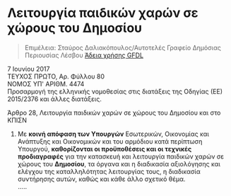 # Λειτουργία παιδικών χαρών σε χώρους του Δημοσίου

>Επιμέλεια: Σταύρος Δαλιακόπουλος/Αυτοτελές Γραφείο Δημόσιας Περιουσίας Λέσβου
[Άδεια χρήσης GFDL](<http://www.gnu.org/licenses/fdl.html>)

7 Ιουνίου 2017  
ΤΕΥΧΟΣ ΠΡΩΤΟ, Αρ. Φύλλου 80  
ΝΟΜΟΣ ΥΠ' ΑΡΙΘΜ. 4474  
Προσαρμογή της ελληνικής νομοθεσίας στις διατάξεις της Οδηγίας (ΕΕ) 2015/2376 και άλλες διατάξεις.  

Άρθρο 28, Λειτουργία παιδικών χαρών σε χώρους του Δημοσίου και στο ΚΠΙΣΝ  
1. Με **κοινή απόφαση των Υπουργών** Εσωτερικών, Οικονομίας και Ανάπτυξης και Οικονομικών και του αρμόδιου κατά περίπτωση Υπουργού, **καθορίζονται οι προϋποθέσεις και οι τεχνικές προδιαγραφές** για την κατασκευή και λειτουργία παιδικών χαρών σε χώρους του **Δημοσίου**, τα όργανα και η διαδικασία αξιολόγησης και ελέγχου της καταλληλότητας λειτουργίας τους, η διαδικασία συντήρησης αυτών, καθώς και κάθε άλλο σχετικό θέμα.  
.....

